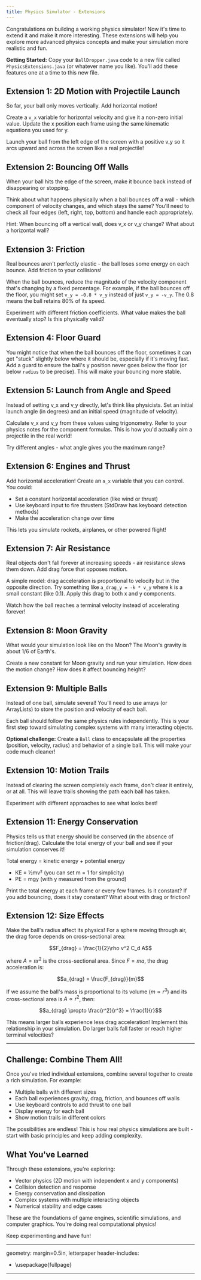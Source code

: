 ```yaml
---
title: Physics Simulator - Extensions
---
```


Congratulations on building a working physics simulator! Now it's time to extend it and make it more interesting. These extensions will help you explore more advanced physics concepts and make your simulation more realistic and fun.

**Getting Started:** Copy your `BallDropper.java` code to a new file called `PhysicsExtensions.java` (or whatever name you like). You'll add these features one at a time to this new file.

## Extension 1: 2D Motion with Projectile Launch

So far, your ball only moves vertically. Add horizontal motion!

Create a `v_x` variable for horizontal velocity and give it a non-zero initial value. Update the x position each frame using the same kinematic equations you used for y.

Launch your ball from the left edge of the screen with a positive v_y so it arcs upward and across the screen like a real projectile!

## Extension 2: Bouncing Off Walls

When your ball hits the edge of the screen, make it bounce back instead of disappearing or stopping.

Think about what happens physically when a ball bounces off a wall - which component of velocity changes, and which stays the same? You'll need to check all four edges (left, right, top, bottom) and handle each appropriately.

Hint: When bouncing off a vertical wall, does v_x or v_y change? What about a horizontal wall?

## Extension 3: Friction

Real bounces aren't perfectly elastic - the ball loses some energy on each bounce. Add friction to your collisions!

When the ball bounces, reduce the magnitude of the velocity component that's changing by a fixed percentage. For example, if the ball bounces off the floor, you might set `v_y = -0.8 * v_y` instead of just `v_y = -v_y`. The 0.8 means the ball retains 80% of its speed.

Experiment with different friction coefficients. What value makes the ball eventually stop? Is this physically valid?

## Extension 4: Floor Guard

You might notice that when the ball bounces off the floor, sometimes it can get "stuck" slightly below where it should be, especially if it's moving fast. Add a guard to ensure the ball's y position never goes below the floor (or below `radius` to be precise). This will make your bouncing more stable.

## Extension 5: Launch from Angle and Speed

Instead of setting v_x and v_y directly, let's think like physicists. Set an initial launch angle (in degrees) and an initial speed (magnitude of velocity).

Calculate v_x and v_y from these values using trigonometry. Refer to your physics notes for the component formulas. This is how you'd actually aim a projectile in the real world!

Try different angles - what angle gives you the maximum range?

## Extension 6: Engines and Thrust

Add horizontal acceleration! Create an `a_x` variable that you can control. You could:
- Set a constant horizontal acceleration (like wind or thrust)
- Use keyboard input to fire thrusters (StdDraw has keyboard detection methods)
- Make the acceleration change over time

This lets you simulate rockets, airplanes, or other powered flight!

## Extension 7: Air Resistance

Real objects don't fall forever at increasing speeds - air resistance slows them down. Add drag force that opposes motion.

A simple model: drag acceleration is proportional to velocity but in the opposite direction. Try something like `a_drag_y = -k * v_y` where k is a small constant (like 0.1). Apply this drag to both x and y components.

Watch how the ball reaches a terminal velocity instead of accelerating forever!

## Extension 8: Moon Gravity

What would your simulation look like on the Moon? The Moon's gravity is about 1/6 of Earth's.

Create a new constant for Moon gravity and run your simulation. How does the motion change? How does it affect bouncing height?

## Extension 9: Multiple Balls

Instead of one ball, simulate several! You'll need to use arrays (or ArrayLists) to store the position and velocity of each ball.

Each ball should follow the same physics rules independently. This is your first step toward simulating complex systems with many interacting objects.

**Optional challenge:** Create a `Ball` class to encapsulate all the properties (position, velocity, radius) and behavior of a single ball. This will make your code much cleaner!

## Extension 10: Motion Trails

Instead of clearing the screen completely each frame, don't clear it entirely, or at all. This will leave trails showing the path each ball has taken.

Experiment with different approaches to see what looks best!

## Extension 11: Energy Conservation

Physics tells us that energy should be conserved (in the absence of friction/drag). Calculate the total energy of your ball and see if your simulation conserves it!

Total energy = kinetic energy + potential energy
- KE = ½mv² (you can set m = 1 for simplicity)
- PE = mgy (with y measured from the ground)

Print the total energy at each frame or every few frames. Is it constant? If you add bouncing, does it stay constant? What about with drag or friction?

## Extension 12: Size Effects

Make the ball's radius affect its physics! For a sphere moving through air, the drag force depends on cross-sectional area:

$$F_{drag} = \frac{1}{2}\rho v^2 C_d A$$

where $A = \pi r^2$ is the cross-sectional area. Since $F = ma$, the drag acceleration is:

$$a_{drag} = \frac{F_{drag}}{m}$$

If we assume the ball's mass is proportional to its volume ($m \propto r^3$) and its cross-sectional area is $A \propto r^2$, then:

$$a_{drag} \propto \frac{r^2}{r^3} = \frac{1}{r}$$

This means larger balls experience less drag acceleration! Implement this relationship in your simulation. Do larger balls fall faster or reach higher terminal velocities?

---

## Challenge: Combine Them All!

Once you've tried individual extensions, combine several together to create a rich simulation. For example:
- Multiple balls with different sizes
- Each ball experiences gravity, drag, friction, and bounces off walls
- Use keyboard controls to add thrust to one ball
- Display energy for each ball
- Show motion trails in different colors

The possibilities are endless! This is how real physics simulations are built - start with basic principles and keep adding complexity.

## What You've Learned

Through these extensions, you're exploring:
- Vector physics (2D motion with independent x and y components)
- Collision detection and response
- Energy conservation and dissipation
- Complex systems with multiple interacting objects
- Numerical stability and edge cases

These are the foundations of game engines, scientific simulations, and computer graphics. You're doing real computational physics!

Keep experimenting and have fun!

---
geometry: margin=0.5in, letterpaper
header-includes:
  - \usepackage{fullpage}
---